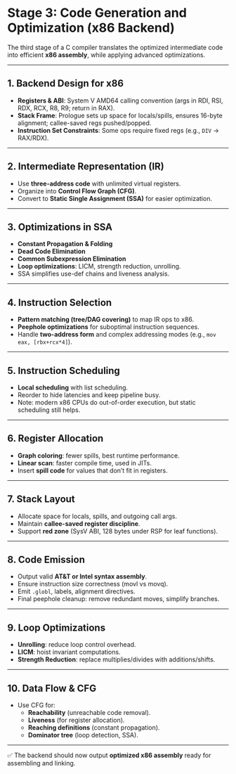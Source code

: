 # Stage 3: Code Generation and Optimization (x86 Backend)

The third stage of a C compiler translates the optimized intermediate code into efficient **x86 assembly**, while applying advanced optimizations.

---

## 1. Backend Design for x86
- **Registers & ABI**: System V AMD64 calling convention (args in RDI, RSI, RDX, RCX, R8, R9; return in RAX).
- **Stack Frame**: Prologue sets up space for locals/spills, ensures 16-byte alignment; callee-saved regs pushed/popped.
- **Instruction Set Constraints**: Some ops require fixed regs (e.g., `DIV` → RAX/RDX).

---

## 2. Intermediate Representation (IR)
- Use **three-address code** with unlimited virtual registers.
- Organize into **Control Flow Graph (CFG)**.
- Convert to **Static Single Assignment (SSA)** for easier optimization.

---

## 3. Optimizations in SSA
- **Constant Propagation & Folding**
- **Dead Code Elimination**
- **Common Subexpression Elimination**
- **Loop optimizations**: LICM, strength reduction, unrolling.
- SSA simplifies use-def chains and liveness analysis.

---

## 4. Instruction Selection
- **Pattern matching (tree/DAG covering)** to map IR ops to x86.
- **Peephole optimizations** for suboptimal instruction sequences.
- Handle **two-address form** and complex addressing modes (e.g., `mov eax, [rbx+rcx*4]`).

---

## 5. Instruction Scheduling
- **Local scheduling** with list scheduling.
- Reorder to hide latencies and keep pipeline busy.
- Note: modern x86 CPUs do out-of-order execution, but static scheduling still helps.

---

## 6. Register Allocation
- **Graph coloring**: fewer spills, best runtime performance.
- **Linear scan**: faster compile time, used in JITs.
- Insert **spill code** for values that don’t fit in registers.

---

## 7. Stack Layout
- Allocate space for locals, spills, and outgoing call args.
- Maintain **callee-saved register discipline**.
- Support **red zone** (SysV ABI, 128 bytes under RSP for leaf functions).

---

## 8. Code Emission
- Output valid **AT&T or Intel syntax assembly**.
- Ensure instruction size correctness (movl vs movq).
- Emit `.globl`, labels, alignment directives.
- Final peephole cleanup: remove redundant moves, simplify branches.

---

## 9. Loop Optimizations
- **Unrolling**: reduce loop control overhead.
- **LICM**: hoist invariant computations.
- **Strength Reduction**: replace multiplies/divides with additions/shifts.

---

## 10. Data Flow & CFG
- Use CFG for:
  - **Reachability** (unreachable code removal).
  - **Liveness** (for register allocation).
  - **Reaching definitions** (constant propagation).
  - **Dominator tree** (loop detection, SSA).

---

✅ The backend should now output **optimized x86 assembly** ready for assembling and linking.
